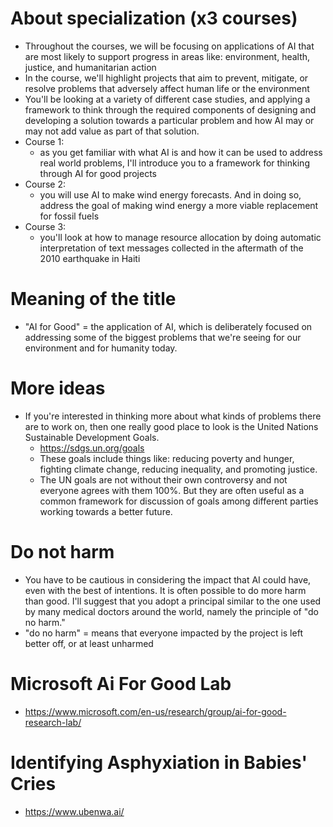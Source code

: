 # About specialization (x3 courses)
- Throughout the courses, we will be focusing on applications of AI that are most likely to support progress in areas like: environment, health, justice, and humanitarian action
- In the course, we'll highlight projects that aim to prevent, mitigate, or resolve problems that adversely affect human life or the environment
- You'll be looking at a variety of different case studies, and applying a framework to think through the required components of designing and developing a solution towards a particular problem and how AI may or may not add value as part of that solution.
- Course 1:
    - as you get familiar with what AI is and how it can be used to address real world problems, I'll introduce you to a framework for thinking through AI for good projects
- Course 2:
    - you will use AI to make wind energy forecasts. And in doing so, address the goal of making wind energy a more viable replacement for fossil fuels
- Course 3:
    - you'll look at how to manage resource allocation by doing automatic interpretation of text messages collected in the aftermath of the 2010 earthquake in Haiti

# Meaning of the title
- "AI for Good" = the application of AI, which is deliberately focused on addressing some of the biggest problems that we're seeing for our environment and for humanity today.

# More ideas
- If you're interested in thinking more about what kinds of problems there are to work on, then one really good place to look is the United Nations Sustainable Development Goals.
    - https://sdgs.un.org/goals
    - These goals include things like: reducing poverty and hunger, fighting climate change, reducing inequality, and promoting justice.
    - The UN goals are not without their own controversy and not everyone agrees with them 100%. But they are often useful as a common framework for discussion of goals among different parties working towards a better future.

# Do not harm
- You have to be cautious in considering the impact that AI could have, even with the best of intentions. It is often possible to do more harm than good. I'll suggest that you adopt a principal similar to the one used by many medical doctors around the world, namely the principle of "do no harm."
- "do no harm" = means that everyone impacted by the project is left better off, or at least unharmed

# Microsoft Ai For Good Lab
- https://www.microsoft.com/en-us/research/group/ai-for-good-research-lab/

# Identifying Asphyxiation in Babies' Cries
- https://www.ubenwa.ai/

